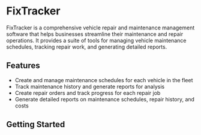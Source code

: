 # FixTracker
FixTracker is a comprehensive vehicle repair and maintenance management software that helps businesses streamline their maintenance and repair operations. It provides a suite of tools for managing vehicle maintenance schedules, tracking repair work, and generating detailed reports.

## Features
- Create and manage maintenance schedules for each vehicle in the fleet
- Track maintenance history and generate reports for analysis
- Create repair orders and track progress for each repair job
- Generate detailed reports on maintenance schedules, repair history, and costs

## Getting Started



